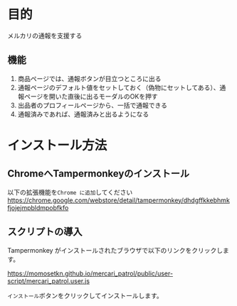 # 目的
メルカリの通報を支援する

## 機能
1. 商品ページでは、通報ボタンが目立つところに出る
2. 通報ページのデフォルト値をセットしておく（偽物にセットしてある）、通報ページを開いた直後に出るモーダルのOKを押す
3. 出品者のプロフィールページから、一括で通報できる
4. 通報済みであれば、通報済みと出るようになる

# インストール方法
## ChromeへTampermonkeyのインストール

以下の拡張機能を`Chrome に追加`してください
https://chrome.google.com/webstore/detail/tampermonkey/dhdgffkkebhmkfjojejmpbldmpobfkfo

## スクリプトの導入

Tampermonkey がインストールされたブラウザで以下のリンクをクリックします。

https://momosetkn.github.io/mercari_patrol/public/user-script/mercari_patrol.user.js

`インストール`ボタンをクリックしてインストールします。
